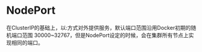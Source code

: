 # NodePort

在ClusterIP的基础上，以:方式对外提供服务，默认端口范围沿用Docker初期的随机端口范围 30000\~32767，但是NodePort设定的时候，会在集群所有节点上实现相同的端口。
